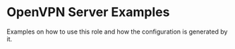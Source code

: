 # OpenVPN Server Examples

Examples on how to use this role and how the configuration is generated by it.

